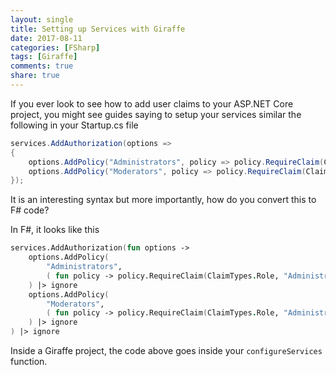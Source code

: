```yaml
---
layout: single
title: Setting up Services with Giraffe
date: 2017-08-11
categories: [FSharp]
tags: [Giraffe]
comments: true
share: true
---
```


If you ever look to see how to add user claims to your ASP.NET Core project, you might see guides saying to setup your services similar the following in your Startup.cs file

```cs
services.AddAuthorization(options =>
{
    options.AddPolicy("Administrators", policy => policy.RequireClaim(ClaimTypes.Role, "Administrator"));
    options.AddPolicy("Moderators", policy => policy.RequireClaim(ClaimTypes.Role, "Administrator", "Moderator"));
});
```

It is an interesting syntax but more importantly, how do you convert this to F# code?

In F#, it looks like this

```fsharp
services.AddAuthorization(fun options ->
    options.AddPolicy(
        "Administrators",
        ( fun policy -> policy.RequireClaim(ClaimTypes.Role, "Administrator") |> ignore )
    ) |> ignore
    options.AddPolicy(
        "Moderators",
        ( fun policy -> policy.RequireClaim(ClaimTypes.Role, "Administrator", "Moderator") |> ignore )
    ) |> ignore
) |> ignore
```

Inside a Giraffe project, the code above goes inside your ``configureServices`` function.